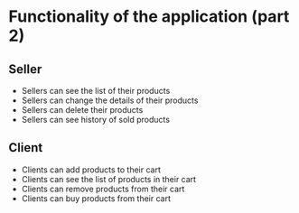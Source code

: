 # Functionality of the application (part 2)
## Seller
- Sellers can see the list of their products
- Sellers can change the details of their products
- Sellers can delete their products
- Sellers can see history of sold products

## Client
- Clients can add products to their cart
- Clients can see the list of products in their cart
- Clients can remove products from their cart
- Clients can buy products from their cart

